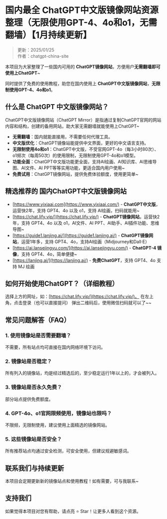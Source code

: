# 国内最全 ChatGPT中文版镜像网站资源整理（无限使用GPT-4、4o和o1，无需翻墙）【1月持续更新】

> 更新：2025/01/25   
> 作者：chatgpt-china-site  

本项目为大家整理了一些国内可用的 **ChatGPT镜像网站**，方便用户**无需翻墙即可使用上ChatGPT**~

同时提供了免费的使用教程，助您在国内使用上 **ChatGPT中文版镜像网站**，**无限制使用GPT-4、4o和o1**。

## 什么是 ChatGPT 中文版镜像网站？

ChatGPT中文版镜像网站（ChatGPT Mirror）是指通过复制ChatGPT官网的网站内容和结构，创建的备用网站，助大家无需翻墙就能使用上ChatGPT~

- **无需翻墙**：国内就能直接用，不需要任何代理工具。
- **中文版优化**：ChatGPT镜像站能提供中文界面，更好的中文语言支持。
- **无限制使用4o和o1**：ChatGPT中文版，不受官网GPT-4o（每3小时80次）、o1频次（每周50次）的使用限制，无限制使用GPT-4o和o1模型。
- **功能全面**：ChatGPT中文版功能更全面，支持AI绘画、AI知识库、AI思维导图、AI文件、AI PPT等等实用功能，更适合国内用户使用~
- **免费试用**：ChatGPT镜像网站，提供免费体验额度，使用更简单~

## 精选推荐的 国内ChatGPT中文版镜像网站

- [https://www.yixiaai.com](https://www.yixiaai.com/) - **ChatGPT中文版**，运营快2年，支持 GPT4、4o 以及 o1，支持 AI绘画，扫码就能用~
- [https://chat.lify.vip/](https://chat.lify.vip/) - **ChatGPT镜像网站**，运营快2年，支持 GPT4、4o 以及 o1，AI文件、AI PPT、AI助手、AI插件功能、思维导图~
- [https://guide1.lanjing.ai/](https://guide1.lanjing.ai/) - **ChatGPT镜像网站**，运营1年多，支持 GPT4、4o，支持AI绘画（Midjourney和Dall·E）
- [https://ai.lansejingyu.com/](https://ai.lansejingyu.com/) - **ChatGPT-4 镜像**，支持 GPT4、4o，简单便捷~
- [https://lanjing.ai/](https://lanjing.ai/) - **免费ChatGPT**，支持 GPT4、4o 支持 MJ 绘画

## 如何开始使用ChatGPT？（详细教程）

选择上方的网址，如：[https://chat.lify.vip/](https://chat.lify.vip/)。
在左上角，点击登录（也可以直接提问）
弹出二维码后，使用微信扫码就可以了~~

## 常见问题解答（FAQ）
### 1. 使用镜像站是否需要翻墙？
  不需要，所有站点均可直接在国内网络环境下访问。

### 2. 镜像站是否稳定？
  所有列入的镜像站，均是经过精选后的，至少稳定运行1年以上的，才会被列入。

### 3. 镜像站是否永久免费？
  部分站点提供免费额度。

### 4. GPT-4o、o1官网限频使用，镜像站也限吗？
  不限频，无限制使用，建议使用上面精选的镜像网站。

### 5. 这些镜像站是否安全？
  所有推荐站点均通过安全检测，可安全使用，但建议规避敏感词。

## 联系我们与持续更新

本项目会定期更新新的镜像站点和使用教程！如有需要，可与我联系~

## 支持我们

如果觉得本项目对您有帮助，请点亮 ⭐ Star！让更多人看到这个资源。


